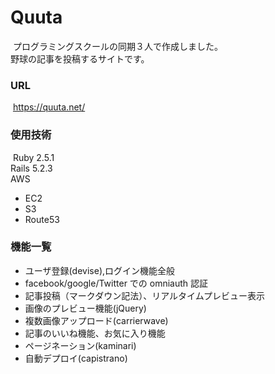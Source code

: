 # Quuta
​
プログラミングスクールの同期３人で作成しました。  
野球の記事を投稿するサイトです。
​
### URL
​
https://quuta.net/
​
### 使用技術
​
Ruby 2.5.1  
Rails 5.2.3  
AWS 
- EC2
- S3
- Route53

### 機能一覧

- ユーザ登録(devise),ログイン機能全般
- facebook/google/Twitter での omniauth 認証
- 記事投稿（マークダウン記法）、リアルタイムプレビュー表示
- 画像のプレビュー機能(jQuery)
- 複数画像アップロード(carrierwave)
- 記事のいいね機能、お気に入り機能
- ページネーション(kaminari)
- 自動デプロイ(capistrano)

